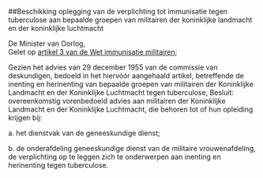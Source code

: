 <meta http-equiv='Content-Type' content='text/html; charset=utf-8' />

##Beschikking oplegging van de verplichting tot immunisatie tegen tuberculose aan bepaalde groepen van militairen der koninklijke landmacht en der koninklijke luchtmacht

De Minister van Oorlog,  
Gelet op [artikel 3 van de Wet immunisatie militairen](../../../../../../../../../../../wet/wet/immunisatie/militairen/BWBR0002117/README.md);

Gezien het advies van 29 december 1955 van de commissie van deskundigen, bedoeld in het hiervóór aangehaald artikel, betreffende de inenting en herinenting van bepaalde groepen van militairen der Koninklijke Landmacht en der Koninklijke Luchtmacht tegen tuberculose,
Besluit:     overeenkomstig vorenbedoeld advies aan militairen der Koninklijke Landmacht en der Koninklijke Luchtmacht, die behoren tot of hun opleiding krijgen bij: 

a. het dienstvak van de geneeskundige dienst;  

b. de onderafdeling geneeskundige dienst van de militaire vrouwenafdeling, de verplichting op te leggen zich te onderwerpen aan inenting en herinenting tegen tuberculose.      
